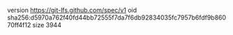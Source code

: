 version https://git-lfs.github.com/spec/v1
oid sha256:d5970a762f40fd44bb72555f7da7f6db92834035fc7957b6fdf9b86070ff4f12
size 3944
